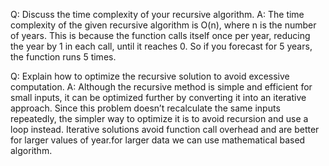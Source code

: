 Q: Discuss the time complexity of your recursive algorithm.
A: The time complexity of the given recursive algorithm is O(n), where n is the number of years. This is because the function calls itself once per year, reducing the year by 1 in each call, until it reaches 0. So if you forecast for 5 years, the function runs 5 times.

Q: Explain how to optimize the recursive solution to avoid excessive computation.
A: Although the recursive method is simple and efficient for small inputs, it can be optimized further by converting it into an iterative approach. Since this problem doesn’t recalculate the same inputs repeatedly, the simpler way to optimize it is to avoid recursion and use a loop instead. Iterative solutions avoid function call overhead and are better for larger values of year.for larger data we can use mathematical based algorithm.